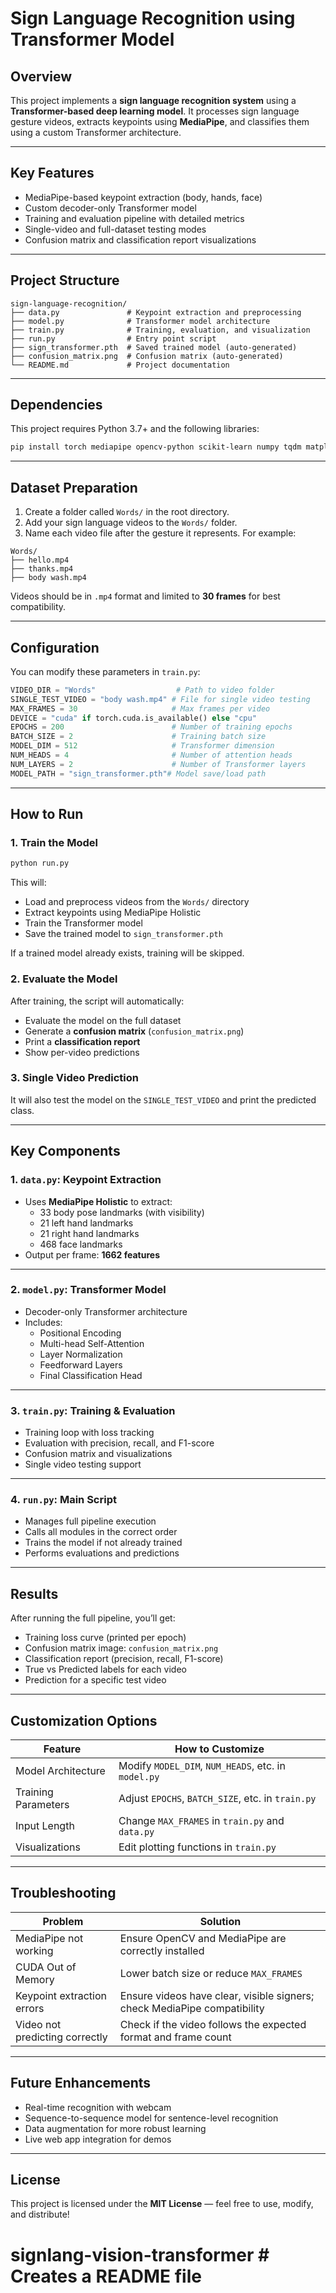 
# Sign Language Recognition using Transformer Model

## Overview

This project implements a **sign language recognition system** using a **Transformer-based deep learning model**. It processes sign language gesture videos, extracts keypoints using **MediaPipe**, and classifies them using a custom Transformer architecture.

---

## Key Features

-  MediaPipe-based keypoint extraction (body, hands, face)
- Custom decoder-only Transformer model
- Training and evaluation pipeline with detailed metrics
- Single-video and full-dataset testing modes
- Confusion matrix and classification report visualizations

---

## Project Structure

```
sign-language-recognition/
├── data.py               # Keypoint extraction and preprocessing
├── model.py              # Transformer model architecture
├── train.py              # Training, evaluation, and visualization
├── run.py                # Entry point script
├── sign_transformer.pth  # Saved trained model (auto-generated)
├── confusion_matrix.png  # Confusion matrix (auto-generated)
└── README.md             # Project documentation
```

---

## Dependencies

This project requires Python 3.7+ and the following libraries:

```bash
pip install torch mediapipe opencv-python scikit-learn numpy tqdm matplotlib seaborn
```

---

## Dataset Preparation

1. Create a folder called `Words/` in the root directory.
2. Add your sign language videos to the `Words/` folder.
3. Name each video file after the gesture it represents. For example:

```
Words/
├── hello.mp4
├── thanks.mp4
├── body wash.mp4
```

Videos should be in `.mp4` format and limited to **30 frames** for best compatibility.

---

## Configuration

You can modify these parameters in `train.py`:

```python
VIDEO_DIR = "Words"                  # Path to video folder
SINGLE_TEST_VIDEO = "body wash.mp4" # File for single video testing
MAX_FRAMES = 30                     # Max frames per video
DEVICE = "cuda" if torch.cuda.is_available() else "cpu"
EPOCHS = 200                        # Number of training epochs
BATCH_SIZE = 2                      # Training batch size
MODEL_DIM = 512                     # Transformer dimension
NUM_HEADS = 4                       # Number of attention heads
NUM_LAYERS = 2                      # Number of Transformer layers
MODEL_PATH = "sign_transformer.pth"# Model save/load path
```

---

## How to Run

### 1. Train the Model

```bash
python run.py
```

This will:

- Load and preprocess videos from the `Words/` directory
- Extract keypoints using MediaPipe Holistic
- Train the Transformer model
- Save the trained model to `sign_transformer.pth`

If a trained model already exists, training will be skipped.

### 2. Evaluate the Model

After training, the script will automatically:

- Evaluate the model on the full dataset
- Generate a **confusion matrix** (`confusion_matrix.png`)
- Print a **classification report**
- Show per-video predictions

### 3. Single Video Prediction

It will also test the model on the `SINGLE_TEST_VIDEO` and print the predicted class.

---

##  Key Components

### 1. `data.py`: Keypoint Extraction

- Uses **MediaPipe Holistic** to extract:
  - 33 body pose landmarks (with visibility)
  - 21 left hand landmarks
  - 21 right hand landmarks
  - 468 face landmarks  
- Output per frame: **1662 features**

---

### 2. `model.py`: Transformer Model

- Decoder-only Transformer architecture
- Includes:
  - Positional Encoding
  - Multi-head Self-Attention
  - Layer Normalization
  - Feedforward Layers
  - Final Classification Head

---

### 3. `train.py`: Training & Evaluation

- Training loop with loss tracking
- Evaluation with precision, recall, and F1-score
- Confusion matrix and visualizations
- Single video testing support

---

### 4. `run.py`: Main Script

- Manages full pipeline execution
- Calls all modules in the correct order
- Trains the model if not already trained
- Performs evaluations and predictions

---

##  Results

After running the full pipeline, you’ll get:

- Training loss curve (printed per epoch)
- Confusion matrix image: `confusion_matrix.png`
- Classification report (precision, recall, F1-score)
- True vs Predicted labels for each video
- Prediction for a specific test video

---

##  Customization Options

| Feature              | How to Customize                      |
|----------------------|----------------------------------------|
| Model Architecture   | Modify `MODEL_DIM`, `NUM_HEADS`, etc. in `model.py` |
| Training Parameters  | Adjust `EPOCHS`, `BATCH_SIZE`, etc. in `train.py` |
| Input Length         | Change `MAX_FRAMES` in `train.py` and `data.py` |
| Visualizations       | Edit plotting functions in `train.py` |

---

##  Troubleshooting

| Problem                         | Solution |
|----------------------------------|----------|
| MediaPipe not working           | Ensure OpenCV and MediaPipe are correctly installed |
| CUDA Out of Memory              | Lower batch size or reduce `MAX_FRAMES` |
| Keypoint extraction errors      | Ensure videos have clear, visible signers; check MediaPipe compatibility |
| Video not predicting correctly  | Check if the video follows the expected format and frame count |

---

##  Future Enhancements

-  Real-time recognition with webcam
-  Sequence-to-sequence model for sentence-level recognition
-  Data augmentation for more robust learning
-  Live web app integration for demos

---

##  License

This project is licensed under the **MIT License** — feel free to use, modify, and distribute!
# signlang-vision-transformer # Creates a README file
